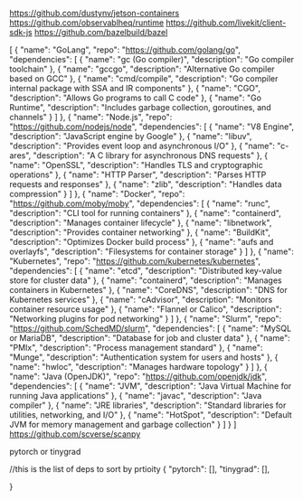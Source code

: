 

https://github.com/dustynv/jetson-containers
https://github.com/observablheq/runtime
https://github.com/livekit/client-sdk-js
https://github.com/bazelbuild/bazel



[
  {
    "name": "GoLang",
    "repo": "https://github.com/golang/go",
    "dependencies": [
      {
        "name": "gc (Go compiler)",
        "description": "Go compiler toolchain"
      },
      {
        "name": "gccgo",
        "description": "Alternative Go compiler based on GCC"
      },
      {
        "name": "cmd/compile",
        "description": "Go compiler internal package with SSA and IR components"
      },
      {
        "name": "CGO",
        "description": "Allows Go programs to call C code"
      },
      {
        "name": "Go Runtime",
        "description": "Includes garbage collection, goroutines, and channels"
      }
    ]
  },
  {
    "name": "Node.js",
    "repo": "https://github.com/nodejs/node",
    "dependencies": [
      {
        "name": "V8 Engine",
        "description": "JavaScript engine by Google"
      },
      {
        "name": "libuv",
        "description": "Provides event loop and asynchronous I/O"
      },
      {
        "name": "c-ares",
        "description": "A C library for asynchronous DNS requests"
      },
      {
        "name": "OpenSSL",
        "description": "Handles TLS and cryptographic operations"
      },
      {
        "name": "HTTP Parser",
        "description": "Parses HTTP requests and responses"
      },
      {
        "name": "zlib",
        "description": "Handles data compression"
      }
    ]
  },
  {
    "name": "Docker",
    "repo": "https://github.com/moby/moby",
    "dependencies": [
      {
        "name": "runc",
        "description": "CLI tool for running containers"
      },
      {
        "name": "containerd",
        "description": "Manages container lifecycle"
      },
      {
        "name": "libnetwork",
        "description": "Provides container networking"
      },
      {
        "name": "BuildKit",
        "description": "Optimizes Docker build process"
      },
      {
        "name": "aufs and overlayfs",
        "description": "Filesystems for container storage"
      }
    ]
  },
  {
    "name": "Kubernetes",
    "repo": "https://github.com/kubernetes/kubernetes",
    "dependencies": [
      {
        "name": "etcd",
        "description": "Distributed key-value store for cluster data"
      },
      {
        "name": "containerd",
        "description": "Manages containers in Kubernetes"
      },
      {
        "name": "CoreDNS",
        "description": "DNS for Kubernetes services"
      },
      {
        "name": "cAdvisor",
        "description": "Monitors container resource usage"
      },
      {
        "name": "Flannel or Calico",
        "description": "Networking plugins for pod networking"
      }
    ]
  },
  {
    "name": "Slurm",
    "repo": "https://github.com/SchedMD/slurm",
    "dependencies": [
      {
        "name": "MySQL or MariaDB",
        "description": "Database for job and cluster data"
      },
      {
        "name": "PMIx",
        "description": "Process management standard"
      },
      {
        "name": "Munge",
        "description": "Authentication system for users and hosts"
      },
      {
        "name": "hwloc",
        "description": "Manages hardware topology"
      }
    ]
  },
  {
    "name": "Java (OpenJDK)",
    "repo": "https://github.com/openjdk/jdk",
    "dependencies": [
      {
        "name": "JVM",
        "description": "Java Virtual Machine for running Java applications"
      },
      {
        "name": "javac",
        "description": "Java compiler"
      },
      {
        "name": "JRE libraries",
        "description": "Standard libraries for utilities, networking, and I/O"
      },
      {
        "name": "HotSpot",
        "description": "Default JVM for memory management and garbage collection"
      }
    ]
  }
]
https://github.com/scverse/scanpy


pytorch or tinygrad

//this is the list of deps to sort by prtioity
{
"pytorch": [],
"tinygrad": [],

}
